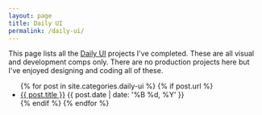 ```yaml
---
layout: page
title: Daily UI
permalink: /daily-ui/
---
```

This page lists all the <a href="http://dailyui.co/">Daily UI</a> projects I've completed. These are all visual and development comps only. There are no production projects here but I've enjoyed designing and coding all of these.

<div class="post-list">
    <ul>
      {% for post in site.categories.daily-ui %}
        {% if post.url %}
            <li>
                <a href="{{ post.url }}">{{ post.title }}</a>
                <time>{{ post.date | date: '%B %d, %Y' }}</time>
            </li>
        {% endif %}
      {% endfor %}
    </ul>
</div>